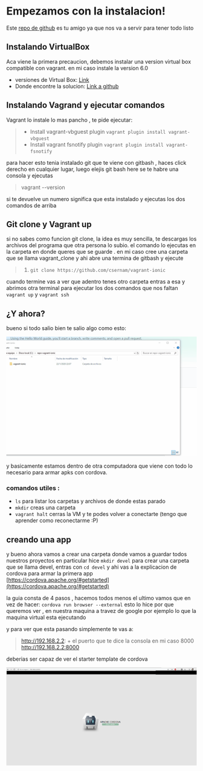 # Empezamos con la instalacion!

Este [repo de github](https://bit.ly/2RjT56U)  es tu amigo ya que nos va a servir para tener todo listo

## Instalando VirtualBox
Aca viene la primera precaucion, debemos instalar una version virtual box compatible con vagrant. en mi caso instale la version 6.0 
 - versiones de Virtual Box: [Link](https://www.virtualbox.org/wiki/Download_Old_Builds)
 - Donde encontre la solucion: [ Link  a github ]( https://github.com/rapid7/metasploitable3/issues/200#issuecomment-576124485)
 
## Instalando Vagrand y ejecutar comandos
Vagrant lo instale lo mas pancho , te pide ejecutar:
 > -   Install vagrant-vbguest plugin  `vagrant plugin install vagrant-vbguest`
> -  Install vagrant fsnotify plugin  `vagrant plugin install vagrant-fsnotify`

para hacer esto tenia instalado git que te viene con gitbash , haces click derecho en cualquier lugar, luego elejis git bash here se te habre una consola y ejecutas 
> vagrant --version

si te devuelve un numero significa que esta instalado y ejecutas los dos comandos de arriba 
## Git clone y Vagrant up
si no sabes como funcion git clone, la idea es muy sencilla, te descargas los archivos del programa que otra persona lo subio. el comando lo ejecutas en la carpeta en donde queres que se guarde . en mi caso cree una carpeta que se llama vagrant_clone y ahi abre una termina de gitbash y ejecute 
> 1.  `git clone https://github.com/csernam/vagrant-ionic`

cuando termine vas a ver que adentro tenes otro carpeta entras a esa y abrimos otra terminal para ejecutar los dos comandos que nos faltan `vagrant up` y `vagrant ssh`

## ¿Y ahora? 
bueno si todo salio bien te salio algo como esto: 

![Alt Text](vagrant_up_ssh_giff.gif)

y basicamente estamos dentro de otra computadora que viene con todo lo necesario para armar apks con cordova.

### comandos utiles :
- `ls` para listar los carpetas y archivos de donde estas parado
- `mkdir` creas una carpeta 
- `vagrant halt` cerras la VM y te podes volver a conectarte (tengo que aprender como reconectarme :P)

## creando una app
y bueno ahora vamos a crear una carpeta donde vamos a guardar todos nuestros proyectos en particular hice
`mkdir devel` para crear una carpeta que se llama devel, entras con `cd devel` y ahi vas a la explicacion de cordova para armar la primera app [https://cordova.apache.org/#getstarted](https://cordova.apache.org/#getstarted)

la guia consta de 4 pasos , hacemos todos menos el ultimo vamos que en vez de hacer: 
`cordova run browser --external`
esto lo hice por que queremos ver , en nuestra maquina a travez de google por ejemplo lo que la maquina virtual esta ejecutando 

y para ver que esta pasando simplemente te vas a: 
>  http://192.168.2.2: + el puerto que te dice la consola en mi caso 8000
>  http://192.168.2.2:8000

deberias ser capaz de ver el starter template de cordova

![Alt Text](cordova_server_ok.png)
